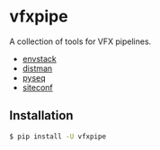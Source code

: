 vfxpipe
=======

A collection of tools for VFX pipelines.

- [envstack](https://github.com/rsgalloway/envstack)
- [distman](https://github.com/rsgalloway/distman)
- [pyseq](https://github.com/rsgalloway/pyseq)
- [siteconf](https://github.com/rsgalloway/siteconf)

## Installation

```bash
$ pip install -U vfxpipe
```
